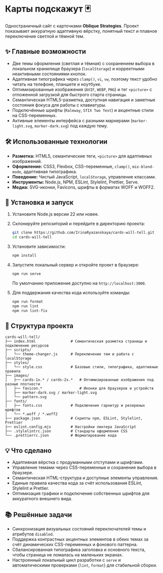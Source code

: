 # Карты подскажут 🃏

Одностраничный сайт с карточками **Oblique Strategies**. Проект показывает аккуратную адаптивную
вёрстку, понятный текст и плавное переключение светлой и тёмной тем.

## ✨ Главные возможности

- Две темы оформления (светлая и тёмная) с сохранением выбора в локальном хранилище браузера
  (`localStorage`) и корректными неактивными состояниями кнопок.
- Адаптивная типографика через `clamp()`, `vi`, `vw`, поэтому текст удобно читать на телефоне,
  планшете и ноутбуке.
- Оптимизированные изображения (`AVIF`, `WEBP`, `PNG`) и тег `<picture>` с отложенной загрузкой для
  быстрого старта страницы.
- Семантическая HTML5-разметка, доступная навигация и заметные состояния фокуса для работы с
  клавиатуры.
- Подключённые шрифты (`Raleway`, `STIX Two Text`) и акцентные стили на CSS-переменных.
- Активные элементы интерфейса с разными маркерами (`marker-light.svg`, `marker-dark.svg`) под
  каждую тему.

## 🛠️ Использованные технологии

- **Разметка:** HTML5, семантические теги, `<picture>` для адаптивных изображений.
- **Оформление:** CSS3, Flexbox, CSS-переменные, `clamp()`, `mix-blend-mode`, адаптивная
  типографика.
- **Поведение:** Чистый JavaScript, `localStorage`, управление классами.
- **Инструменты:** Node.js, NPM, ESLint, Stylelint, Prettier, Serve.
- **Медиа:** SVG-иконки, Favicons, шрифты в форматах WOFF и WOFF2.

## 🚀 Установка и запуск

1. Установите Node.js версии 22 или новее.
2. Склонируйте репозиторий и перейдите в директорию проекта:

   ```bash
   git clone https://github.com/IrinaRyazanskaya/cards-will-tell.git
   cd cards-will-tell
   ```

3. Установите зависимости:

   ```bash
   npm install
   ```

4. Запустите локальный сервер и откройте проект в браузере:

   ```bash
   npm run serve
   ```

   По умолчанию приложение доступно на `http://localhost:3000`.

5. Для поддержания качества кода используйте команды:

   ```bash
   npm run format
   npm run lint
   npm run lint-fix
   ```

## 📁 Структура проекта

```text
cards-will-tell/
├── index.html                # Семантическая разметка страницы и подключение ресурсов
├── scripts/
│   └── theme-changer.js      # Переключение тем и работа с localStorage
├── styles/
│   └── style.css             # Базовые стили, типографика, адаптивные правила
├── images/
│   ├── cards-1x.* / cards-2x.*   # Оптимизированные изображения под разные плотности
│   ├── favicon.*                 # Иконки для браузеров и устройств
│   ├── marker-dark.svg / marker-light.svg
│   └── pattern.svg
├── fonts/
│   ├── fonts.css             # Подключение гарнитур и резервных шрифтов
│   └── *.woff / *.woff2
├── package.json              # Скрипты npm, ESLint, Stylelint, Prettier
├── eslint.config.mjs         # Настройки линтера JavaScript
├── .stylelintrc.json         # Стандарты оформления CSS
└── .prettierrc.json          # Форматирование кода
```

## 💡 Что сделано

- Адаптивная вёрстка с продуманными отступами и шрифтами.
- Управление темами через CSS-переменные и сохранение выбора в браузере.
- Семантическая HTML-структура и доступные элементы управления.
- Единые правила качества кода за счёт использования ESLint, Stylelint и Prettier.
- Оптимизация графики и подключение собственных шрифтов для аккуратного внешнего вида.

## 📚 Решённые задачи

- Синхронизация визуальных состояний переключателей темы и атрибутов `disabled`.
- Поддержка контрастных акцентных элементов в обеих темах за счёт динамических CSS-переменных и
  фонового паттерна.
- Сбалансированная типографика заголовка и основного текста, чтобы страница не ломалась на маленьких
  экранах.
- Настроенный локальный цикл разработки с `serve` и автоматическими проверками (`lint`, `format`)
  для стабильной сборки.
